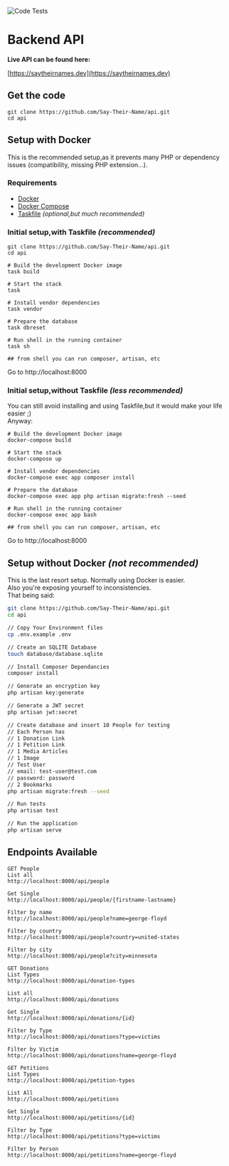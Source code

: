![Code Tests](https://github.com/Say-Their-Name/say-their-names-api/workflows/Code%20Tests/badge.svg)


# Backend API

**Live API can be found here:**  

[https://saytheirnames.dev](https://saytheirnames.dev)

## Get the code
```
git clone https://github.com/Say-Their-Name/api.git
cd api
```

## Setup with Docker
This is the recommended setup,as it prevents many PHP or dependency issues 
(compatibility, missing PHP extension...).

### Requirements
* [Docker](https://docs.docker.com/get-docker/)  
* [Docker Compose](https://docs.docker.com/compose/install/)  
* [Taskfile](https://taskfile.dev/#/installation) *(optional,but much recommended)*

### Initial setup,with Taskfile *(recommended)*
```
git clone https://github.com/Say-Their-Name/api.git
cd api

# Build the development Docker image
task build

# Start the stack
task

# Install vendor dependencies
task vendor

# Prepare the database
task dbreset

# Run shell in the running container
task sh

## from shell you can run composer, artisan, etc
```
Go to http://localhost:8000

### Initial setup,without Taskfile *(less recommended)*
You can still avoid installing and using Taskfile,but it would make your life easier ;)  
Anyway: 
```
# Build the development Docker image
docker-compose build

# Start the stack
docker-compose up

# Install vendor dependencies
docker-compose exec app composer install

# Prepare the database
docker-compose exec app php artisan migrate:fresh --seed

# Run shell in the running container
docker-compose exec app bash

## from shell you can run composer, artisan, etc
```
Go to http://localhost:8000

## Setup without Docker *(not recommended)*  
This is the last resort setup. Normally using Docker is easier.  
Also you're exposing yourself to inconsistencies.  
That being said:  
```bash
git clone https://github.com/Say-Their-Name/api.git
cd api

// Copy Your Environment files
cp .env.example .env

// Create an SQLITE Database
touch database/database.sqlite

// Install Composer Dependancies
composer install 

// Generate an encryption key
php artisan key:generate

// Generate a JWT secret
php artisan jwt:secret

// Create database and insert 10 People for testing
// Each Person has
// 1 Donation Link
// 1 Petition Link
// 1 Media Articles
// 1 Image
// Test User
// email: test-user@test.com
// password: password
// 2 Bookmarks
php artisan migrate:fresh --seed

// Run tests
php artisan test

// Run the application
php artisan serve
```

## Endpoints Available

```
GET People
List all
http://localhost:8000/api/people

Get Single
http://localhost:8000/api/people/{firstname-lastname}

Filter by name
http://localhost:8000/api/people?name=george-floyd

Filter by country
http://localhost:8000/api/people?country=united-states

Filter by city
http://localhost:8000/api/people?city=minnesota

GET Donations
List Types
http://localhost:8000/api/donation-types

List all
http://localhost:8000/api/donations

Get Single
http://localhost:8000/api/donations/{id}

Filter by Type
http://localhost:8000/api/donations?type=victims

Filter by Victim
http://localhost:8000/api/donations?name=george-floyd

GET Petitions
List Types
http://localhost:8000/api/petition-types

List All
http://localhost:8000/api/petitions

Get Single
http://localhost:8000/api/petitions/{id}

Filter by Type
http://localhost:8000/api/petitions?type=victims

Filter by Person
http://localhost:8000/api/petitions?name=george-floyd


```

